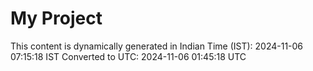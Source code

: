 # My Project

This content is dynamically generated in Indian Time (IST): 2024-11-06 07:15:18 IST
Converted to UTC: 2024-11-06 01:45:18 UTC
